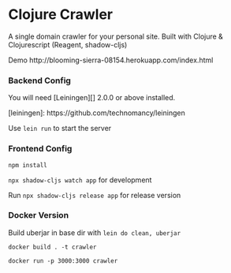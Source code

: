 <h1>Clojure Crawler</h1>
<p>A single domain crawler for your personal site. Built with Clojure & Clojurescript (Reagent, shadow-cljs)</p>
Demo http://blooming-sierra-08154.herokuapp.com/index.html

<h3>Backend Config</h3>
<p>You will need [Leiningen][] 2.0.0 or above installed.</p>
<p>[leiningen]: https://github.com/technomancy/leiningen</p>
<p>Use <code>lein run</code> to start the server</p>

<h3>Frontend Config</h3>
<p><code>npm install</code></p>
<p><code>npx shadow-cljs watch app</code> for development</p>
<p>Run <code>npx shadow-cljs release app</code> for release version</p>

<h3>Docker Version</h3>
<p>Build uberjar in base dir with <code>lein do clean, uberjar</code></p>
<p><code>docker build . -t crawler</code></p>
<p><code>docker run -p 3000:3000 crawler</code></p>
